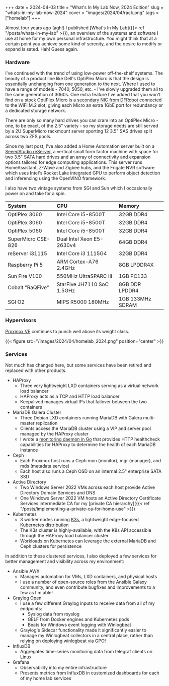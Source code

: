 +++
date = 2024-04-03
title = "What's In My Lab Now, 2024 Edition"
slug = "whats-in-my-lab-now-2024"
cover = "images/2024/04/rack.png"
tags = ["homelab"]
+++

Almost four years ago (agh!) I published [What's In My Lab]({{< ref "/posts/whats-in-my-lab" >}}), an overview of the systems and software I use at home for my own personal infrastructure.  You might think that at a certain point you achieve some kind of serenity, and the desire to modify or expand is sated.  Hah!  Guess again.

### Hardware
I've continued with the trend of using low-power off-the-shelf systems.  The beauty of a product line like Dell's OptiPlex Micro is that the design is essentially unchanging from one generation to the next.  Where I used to have a range of models - 7040, 5050, etc. - I've slowly upgraded them all to the same generation of 3060s.  One extra feature I've added that you won't find on a stock OptiPlex Micro is a [secondary NIC from DFRobot](https://www.dfrobot.com/product-2318.html) connected to the WiFi M.2 slot, giving each Micro an extra 1GbE port for redundancy or a dedicated storage network.

There are only so many hard drives you can cram into an OptiPlex Micro - one, to be exact, of the 2.5" variety - so my storage needs are still served by a 2U SuperMicro rackmount server sporting 12 3.5" SAS drives split across two ZFS pools.

Since my last post, I've also added a Home Automation server built on a [SeeedStudio reServer](https://www.seeedstudio.com/reThings-reServer-c-2006.html), a vertical small form factor machine with space for two 3.5" SATA hard drives and an array of connectivity and expansion options tailored for edge computing applications.  This server runs HomeAssistant, Z-Wave and Zigbee hubs, and the Frigate NVR software which uses Intel's Rocket Lake integrated GPU to perform object detection and inferencing using the OpenVINO framework.

I also have two vintage systems from SGI and Sun which I occasionally power on and take for a spin.

|**System**|**CPU**|**Memory**|
|:-|:-|:-|
|OptiPlex 3060|Intel Core i5-8500T|32GB DDR4|
|OptiPlex 3060|Intel Core i5-8500T|32GB DDR4|
|OptiPlex 5060|Intel Core i5-8500T|32GB DDR4|
|SuperMicro CSE-826|Dual Intel Xeon E5-2630v4|64GB DDR4|
|reServer i31115|Intel Core i3 1115G4|32GB DDR4|
|Raspberry Pi 5|ARM Cortex-A76 2.4GHz|8GB LPDDR4X|
|Sun Fire V100|550MHz UltraSPARC IIi|1GB PC133|
|Cobalt "RaQFive"|StarFive JH7110 SoC 1.5GHz|8GB DDR LPDDR4|
|SGI O2|MIPS R5000 180MHz|1GB 133MHz SDRAM|

### Hypervisors

[Proxmox VE](https://www.proxmox.com/) continues to punch well above its weight class.

{{< figure src="/images/2024/04/homelab_2024.png" position="center" >}}

### Services

Not much has changed here, but some services have been retired and replaced with other products.

* HAProxy
    * Three very lightweight LXD containers serving as a virtual network load balancer
    * HAProxy acts as a TCP and HTTP load balancer
    * Keepalived manages virtual IPs that failover between the two containers
* MariaDB Galera Cluster
    * Three Debian LXD containers running MariaDB with Galera multi-master replication
    * Clients access the MariaDB cluster using a VIP and server pool managed by the HAProxy cluster
    * I wrote a [monitoring daemon in Go](https://github.com/danclough/mysql-healthcheck) that provides HTTP healthcheck capabilities for HAProxy to determine the health of each MariaDB instance
* Ceph
    * Each Proxmox host runs a Ceph mon (monitor), mgr (manager), and mds (metadata service)
    * Each host also runs a Ceph OSD on an internal 2.5" enterprise SATA SSD
* Active Directory
    * Two Windows Server 2022 VMs across each host provide Active Directory Domain Services and DNS
    * One Windows Server 2022 VM hosts an Active Directory Certificate Services intermediate CA for my [private CA hierarchy]({{< ref "/posts/implementing-a-private-ca-for-home-use" >}})
* Kubernetes
    * 3 worker nodes running [K3s](https://k3s.io/), a lightweight edge-focused Kubernetes distribution
    * The K3s cluster is highly-available, with the K8s API accessible through the HAProxy load balancer cluster
    * Workloads on Kubernetes can leverage the external MariaDB and Ceph clusters for persistence

In addition to these clustered services, I also deployed a few services for better management and visibility across my environment:
* Ansible AWX
    * Manages automation for VMs, LXD containers, and physical hosts
    * I use a number of open-source roles from the Ansible Galaxy community, and even contribute bugfixes and improvements to a few as I'm able!
* Graylog Open
    * I use a few different Graylog inputs to receive data from all of my endpoints:
      * Syslog data from rsyslog
      * GELF from Docker engines and Kubernetes pods
      * Beats for Windows event logging with Winlogbeat
    * Graylog's Sidecar functionality made it significantly easier to manage my Winlogbeat collectors in a central place, rather than relying on deploying winlogbeat via GPO!
* InfluxDB
    * Aggregates time-series monitoring data from telegraf clients on Linux
* Grafana
    * Observability into my entire infrastructure
    * Presents metrics from InfluxDB in customized dashboards for each of my home lab services